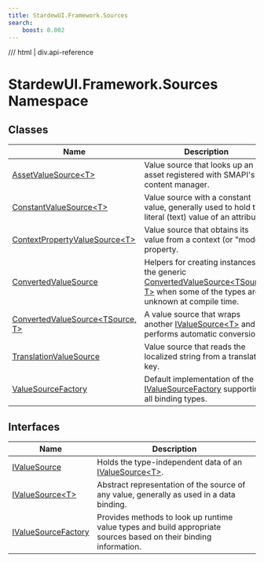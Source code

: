 ```yaml
---
title: StardewUI.Framework.Sources
search:
    boost: 0.002
---
```


<link rel="stylesheet" href="/StardewUI/stylesheets/reference.css" />

/// html | div.api-reference

# StardewUI.Framework.Sources Namespace

## Classes

| Name | Description |
| --- | --- |
| [AssetValueSource&lt;T&gt;](assetvaluesource-1.md) | Value source that looks up an asset registered with SMAPI's content manager. |
| [ConstantValueSource&lt;T&gt;](constantvaluesource-1.md) | Value source with a constant value, generally used to hold the literal (text) value of an attribute. |
| [ContextPropertyValueSource&lt;T&gt;](contextpropertyvaluesource-1.md) | Value source that obtains its value from a context (or "model") property. |
| [ConvertedValueSource](convertedvaluesource.md) | Helpers for creating instances of the generic [ConvertedValueSource&lt;TSource, T&gt;](convertedvaluesource-2.md) when some of the types are unknown at compile time. |
| [ConvertedValueSource&lt;TSource, T&gt;](convertedvaluesource-2.md) | A value source that wraps another [IValueSource&lt;T&gt;](ivaluesource-1.md) and performs automatic conversion. |
| [TranslationValueSource](translationvaluesource.md) | Value source that reads the localized string from a translation key. |
| [ValueSourceFactory](valuesourcefactory.md) | Default implementation of the [IValueSourceFactory](ivaluesourcefactory.md) supporting all binding types. |

## Interfaces

| Name | Description |
| --- | --- |
| [IValueSource](ivaluesource.md) | Holds the type-independent data of an [IValueSource&lt;T&gt;](ivaluesource-1.md). |
| [IValueSource&lt;T&gt;](ivaluesource-1.md) | Abstract representation of the source of any value, generally as used in a data binding. |
| [IValueSourceFactory](ivaluesourcefactory.md) | Provides methods to look up runtime value types and build appropriate sources based on their binding information. |

